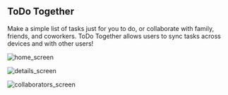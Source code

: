 ## ToDo Together

Make a simple list of tasks just for you to do, or collaborate with family, friends, and coworkers. ToDo Together allows users to sync tasks across devices and with other users! 

![home_screen]("https://drive.google.com/file/d/10QgVKQsSMov1JxgVoG_LrFBXlhDfrjtd/view?usp=sharing")

![details_screen]("https://drive.google.com/file/d/1U1Okgg2ve9iad1G55GeYl8PZhvAU2Au-/view?usp=sharing")

![collaborators_screen]("https://drive.google.com/file/d/1vQ2UpIYgBEiuZTuJS83gavkF56OaXIYv/view?usp=sharing")